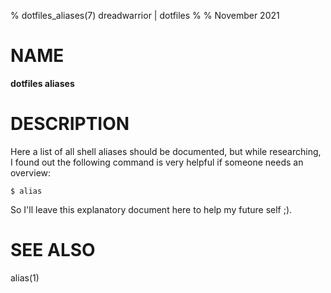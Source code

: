 % dotfiles_aliases(7) dreadwarrior | dotfiles
%
% November 2021

# NAME

**dotfiles aliases**

# DESCRIPTION

Here a list of all shell aliases should be documented, but while researching, I
found out the following command is very helpful if someone needs an overview:

    $ alias

So I'll leave this explanatory document here to help my future self ;).

# SEE ALSO

alias(1)
